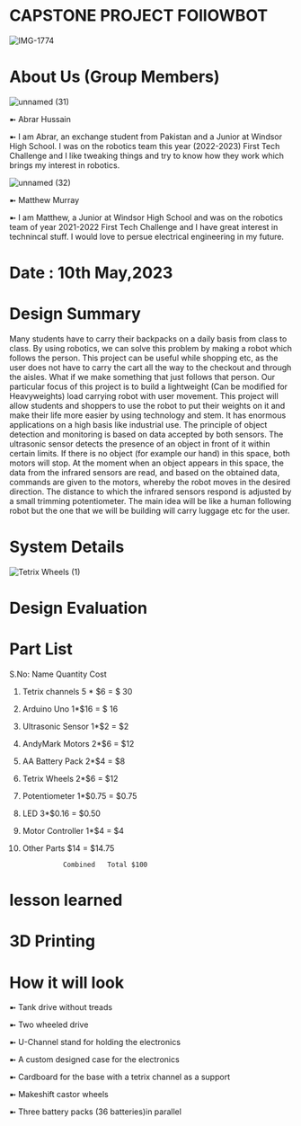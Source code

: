 # CAPSTONE PROJECT FOllOWBOT
![IMG-1774](https://user-images.githubusercontent.com/111074043/236255946-de3e6c61-0134-4746-8af7-e1f6ae0eb36c.jpg)

# About Us (Group Members)
![unnamed (31)](https://user-images.githubusercontent.com/111074043/234903571-2429d9ea-23f3-40ba-a8c1-9c0da4447094.jpg)

➼ Abrar Hussain


➼ I am Abrar, an exchange student from Pakistan and a Junior at Windsor High School. I was on the robotics team this year (2022-2023) First Tech Challenge and I like 
tweaking things and try to know how they work which brings my interest in robotics.

![unnamed (32)](https://user-images.githubusercontent.com/111074043/234903840-ab4a7d63-b09f-42b3-a998-97a947ba8315.jpg)

➼ Matthew Murray


➼ I am Matthew, a Junior at Windsor High School and was on the robotics team of year 2021-2022 First Tech Challenge and I have great interest in technincal stuff.
I would love to persue electrical engineering in my future.

# Date : 10th May,2023

# Design Summary

Many students have to carry their backpacks on a daily basis from class to class. By using robotics, we can solve this problem by making a robot which follows the person. This project can be useful while shopping etc, as the user does not have to carry the cart all the way to the checkout and through the aisles. What if we make something that just follows that person. Our particular focus of this project is to build a lightweight (Can be modified for Heavyweights) load carrying robot with user movement.
This project will allow students and shoppers to use the robot to put their weights on it and make their life more easier by using technology and stem. It has enormous applications on a high basis like industrial use. 
The principle of object detection and monitoring is based on data accepted by both sensors. The ultrasonic sensor detects the presence of an object in front of it within certain limits. If there is no object (for example our hand) in this space, both motors will stop. At the moment when an object appears in this space, the data from the infrared sensors are read, and based on the obtained data, commands are given to the motors, whereby the robot moves in the desired direction. The distance to which the infrared sensors respond is adjusted by a small trimming potentiometer.
The main idea will be like a human following robot but the one that we will be building will carry luggage etc for the user.

# System Details
![Tetrix Wheels (1)](https://user-images.githubusercontent.com/111074043/236857213-e7652622-8bce-4850-a9b1-316c9a05c92c.png)




# Design Evaluation



# Part List
S.No:    Name      Quantity  Cost

1. Tetrix channels 5 * $6  = $ 30

2. Arduino Uno 1*$16       = $ 16

3. Ultrasonic Sensor 1*$2  =  $2

4. AndyMark Motors 2*$6    = $12

5. AA Battery Pack  2*$4   = $8

6. Tetrix Wheels 2*$6      = $12  

7. Potentiometer 1*$0.75   = $0.75

8. LED 3*$0.16             = $0.50

9. Motor Controller 1*$4   = $4

10. Other Parts $14       = $14.75



                  Combined   Total $100



# lesson learned



# 3D Printing




# How it will look

➼ Tank drive without treads


➼ Two wheeled drive


➼ U-Channel stand for holding the electronics


➼ A custom designed case for the electronics


➼ Cardboard for the base with a tetrix channel as a support

➼ Makeshift castor wheels

➼ Three battery packs (36 batteries)in parallel










